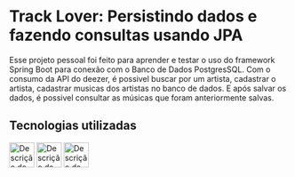 # Track Lover: Persistindo dados  e fazendo consultas usando JPA
Esse projeto pessoal foi feito para aprender e testar o uso do framework Spring Boot para conexão com o Banco de Dados PostgresSQL.
Com o consumo da API do deezer, é possivel buscar por um artista, cadastrar o artista, cadastrar musicas dos artistas no banco de dados.
E após salvar os dados, é possivel consultar as músicas que foram anteriormente salvas.

## Tecnologias utilizadas
<img src="https://img.icons8.com/?size=100&id=90519&format=png&color=000000" alt="Descrição da imagem" width="45" /> <img src="https://img.icons8.com/?size=100&id=13679&format=png&color=000000" alt="Descrição da imagem" width="45" /> <img src="https://img.icons8.com/?size=100&id=38561&format=png&color=000000" alt="Descrição da imagem" width="45" />

